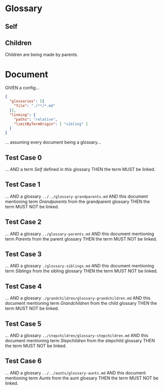# Glossary

## Self

## Children

Children are being made by parents.

# Document

GIVEN a config...

~~~json
{
  "glossaries": [{
    "file": "./**/*.md"
  }],
  "linking": {
    "paths": "relative",
    "limitByTermOrigin": [ "sibling" ]
  }
}
~~~

... assuming every document being a glossary...

## Test Case 0
... AND a term *Self* defined in *this* glossary
THEN the term MUST be linked.

## Test Case 1
... AND a glossary `../../glossary-grandparents.md`
AND this document mentioning term *Grandparents* from the grandparent glossary
THEN the term MUST NOT be linked.

## Test Case 2
... AND a glossary `../glossary-parents.md`
AND this document mentioning term *Parents* from the parent glossary
THEN the term MUST NOT be linked.

## Test Case 3
... AND a glossary `./glossary-siblings.md`
AND this document mentioning term *Siblings* from the sibling glossary
THEN the term MUST NOT be linked.

## Test Case 4
... AND a glossary `./grandchildren/glossary-grandchildren.md`
AND this document mentioning term *Grandchildren* from the child glossary
THEN the term MUST NOT be linked.

## Test Case 5
... AND a glossary `../stepchildren/glossary-stepchildren.md`
AND this document mentioning term *Stepchildren* from the stepchild glossary
THEN the term MUST NOT be linked.

## Test Case 6
... AND a glossary `../../aunts/glossary-aunts.md`
AND this document mentioning term *Aunts* from the aunt glossary
THEN the term MUST NOT be linked.

